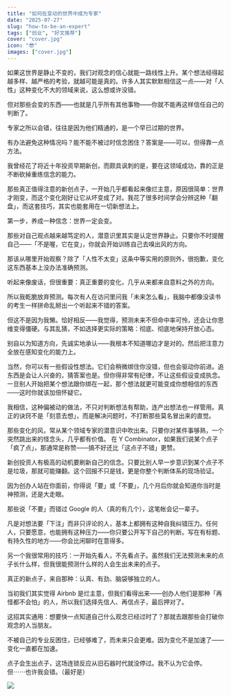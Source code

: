 ```yaml
---
title: "如何在变动的世界中成为专家"
date: "2025-07-27"
slug: "how-to-be-an-expert"
tags: ["创业", "好文推荐"]
cover: "cover.jpg"
icon: "😎"
images: ["cover.jpg"]
---
```

如果这世界是静止不变的，我们对观念的信心就能一路线性上升。某个想法经得起越多样、越严格的考验，就越可能是真的。许多人其实默默相信这一点——对「人性」这种变化不大的领域来说，这么想或许没错。



但对那些会变的东西——也就是几乎所有其他事物——你就不能再这样信任自己的判断了。



专家之所以会错，往往是因为他们精通的，是一个早已过期的世界。



有办法避免这种情况吗？能不能不被过时信念困住？答案是——可以，但得靠一点方法。



我曾经花了将近十年投资早期新创，而颇具讽刺的是，要在这领域成功，靠的正是不断砍掉重练信念的能力。



那些真正值得注意的新创点子，一开始几乎都看起来像烂主意，原因很简单：世界才刚变，而这个变化刚好让它从坏变成了对。我花了很多时间学会分辨这种「翻盘」，而这套技巧，其实也能套用在一切新想法上。



第一步，养成一种信念：世界一定会变。



那些对自己观点越来越笃定的人，潜意识里其实是认定世界静止。只要你不时提醒自己——「不是喔，它在变」，你就会开始训练自己去嗅出风的方向。



那该从哪里开始观察？除了「人性不太变」这条中等实用的原则外，很抱歉，变化这东西基本上没办法准确预测。



听起来像废话，但很重要：真正重要的变化，几乎从来都来自意料之外的方向。



所以我乾脆放弃预测。每次有人在访问里问我「未来怎么看」，我脑中都像没读书的考生一样拼命乱掰出一个听起来不错的答案。



但这不是因为我懒。恰好相反——我觉得，预测未来不但命中率可怜，还会让你思维变得僵硬。与其乱猜，不如选择更实际的策略：彻底、彻底地保持开放心态。



别自以为知道方向，先诚实地承认——我根本不知道哪边才是对的。然后把注意力全放在感知变化的能力上。



当然，你可以有一些假设性想法。它们会稍微绑住你没错，但也会驱动你前进。追东西是会让人兴奋的，猜答案也是。但你得非常有纪律，不让这些假设变成执念。
一旦别人开始把某个想法跟你绑在一起，那个想法就更可能变成你想相信的东西——这时你就该加倍怀疑它。



我相信，这种偏被动的做法，不只对判断想法有帮助，连产出想法也一样管用。真正的诀窍不是「刻意去想」，而是解决问题时，不打断那些莫名冒出来的直觉。



那些变化的风，常从某个领域专家的潜意识中吹出来。只要你对某件事够熟，一个突然跳出来的怪念头，几乎都有价值。
在 Y Combinator，如果我们说某个点子「疯了点」，那通常是称赞——搞不好还比「这点子不错」更赞。



新创投资人有极高的动机要刷新自己的信念。只要比别人早一步意识到某个点子不是垃圾，那就可能赚翻。这个回报不只是钱，更是你整个判断体系的现场验证。



因为创办人站在你面前，你得说「要」或「不要」，几个月后你就会知道你当时是神预测，还是大走眼。



那些说「不要」而错过 Google 的人（真的有几个），这笔帐会记一辈子。



凡是对想法要「下注」而非只评论的人，基本上都拥有这种自我纠错压力。任何人，只要愿意，也能拥有这种压力——你只要公开写下自己的判断。写在有标题、有持久性的地方——你会比闲聊时在意得多。



另一个我很常用的技巧：一开始先看人，不先看点子。虽然我们无法预测未来的点子长什么样，但我很能预测什么样的人会生出未来的点子。



真正的新点子，来自那种：认真、有劲、脑袋够独立的人。



当初我们其实觉得 Airbnb 是烂主意，但我们看得出来——创办人他们是那种「再怪都不会怕」的人，所以我们选择先信人、再信点子，最后押对了。



这招其实通用：想要快一点知道自己什么观念已经过时了？那就去跟那些会打破你观念的人当朋友。



不被自己的专业反困住，已经够难了，而未来只会更难。因为变化不是加速了——变化一直都在加速。



点子会生出点子，这场连锁反应从旧石器时代就没停过。我不认为它会停。
但⋯⋯也许我会错。（最好是）




![](https://prod-files-secure.s3.us-west-2.amazonaws.com/112d0858-5090-4d34-a606-b75eb8d65fd2/46476355-9cf3-4e99-9b7a-3531bc426380/1000202064.png?X-Amz-Algorithm=AWS4-HMAC-SHA256&X-Amz-Content-Sha256=UNSIGNED-PAYLOAD&X-Amz-Credential=ASIAZI2LB466Q6SVRVJQ%2F20251011%2Fus-west-2%2Fs3%2Faws4_request&X-Amz-Date=20251011T170952Z&X-Amz-Expires=3600&X-Amz-Security-Token=IQoJb3JpZ2luX2VjEG0aCXVzLXdlc3QtMiJIMEYCIQDjFgD4Di3LIEcMjP2GcBbhitJ3tVCGmxNm84YyWgtgggIhAMDi74SyHlAAv3uRa0AeZVt1Vz3BXOAhwzh3a7v0bU6kKv8DCBYQABoMNjM3NDIzMTgzODA1IgwwizFzcOfbj%2BlLtPUq3APAHAHy4ROy7lOZRSy5QFtyt047leU8G1XEbwBhZRgh7zI2mEc55fFmbYQi2KO1kcLjTj7M9m58cZhBi%2FF7cpEHSw0jklW7wD3J70vJ8Nv8swirL1%2Fq00Tjdku8UbNCuO1l4ruvfASNB6ddY9lHvfbygjzTIc9b%2BZDfuw%2F%2BYNRCby4UMvC7wO1iGAxir8bYMCVLjtnHlNZduSE11zM4bP9ewvS3nnaBNVPSvMyBX52LsGqTGftVzkpSdC5yd0fRYlT%2FxkpXaa9y0DMOIIgwxmCpL8iFe%2FYF2rzTZlQ9moUZ4wWsyi%2ByKZUtE23EE6Gzttiy8GKcz4EFm1o5Ir8e8yq1Trp0kZS8i5S2jl3susARTbcg1Rja%2FFyhUWpxs3GVF4LaG9CdcwQvnzj4cIC7n6GuS4P%2B2YE9oO6otxiFjFE0avEupWCvOTTEUvAkaK%2FeVK7UwiF55EjfQU79gOVjdYI3khD1Zk9yRPN4ChfAuAEiDmHByyrOu0ApS6v33wdlshluoVjZS%2FApOnOLzJkupjS8zJkKOluQbORAcCI%2B6l9uk1XDemgxHwSheChlTSwPVExVhjvblfv2boKPT%2Bdx9xDSBKFWAUvhsCADEjY6XeUt1e7ykYrHke%2FOL4BH6zDbpKnHBjqkAe1vi%2Fto4dwCo80vcMXHYNwFb%2BeLJ7k99mHiEIKANL583IR%2FMb3E3GbRGB%2BZF14UwTsxFThojMETz5v4jKnLR0qzoRNHuE%2BMQdQ0Y6wytz97IqhI28NAiM9KP0CpTPNo9DYcl7SrEPgpjgQz%2B3S1mY5Fuis%2BQVc92UISz50Y%2FkRoG8X6QeNxKFBfW6yDLFM%2F8GjXXDkJYJpUKyvhTDtwScI6xEh7&X-Amz-Signature=caa47bf51b2b2c77d6a585863d21eba51588b8a251154f04dd66d1bc4d4a5b7a&X-Amz-SignedHeaders=host&x-amz-checksum-mode=ENABLED&x-id=GetObject)

